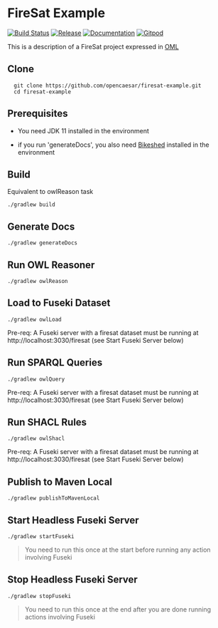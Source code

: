 # FireSat Example

[![Build Status](https://app.travis-ci.com/opencaesar/firesat-example.svg?branch=master)](https://app.travis-ci.com/github/opencaesar/firesat-example)
[![Release](https://img.shields.io/github/v/tag/opencaesar/firesat-example?label=release)](https://github.com/opencaesar/firesat-example/releases/latest)
[![Documentation](https://img.shields.io/badge/Documentation-HTML-orange)](https://opencaesar.github.io/firesat-example/) 
[![Gitpod](https://img.shields.io/badge/gitpod-open-blue?logo=gitpod)](https://gitpod.io/#https://github.com/opencaesar/firesat-example) 

This is a description of a FireSat project expressed in [OML](https://github.com/opencaesar/oml)

## Clone
```
  git clone https://github.com/opencaesar/firesat-example.git
  cd firesat-example
```
## Prerequisites

- You need JDK 11 installed in the environment

- if you run 'generateDocs', you also need [Bikeshed](https://tabatkins.github.io/bikeshed/#install-final) installed in the environment

## Build
Equivalent to owlReason task
```
./gradlew build
```

## Generate Docs
```
./gradlew generateDocs
```

## Run OWL Reasoner
```
./gradlew owlReason
```

## Load to Fuseki Dataset
```
./gradlew owlLoad
```
Pre-req: A Fuseki server with a firesat dataset must be running at http://localhost:3030/firesat (see Start Fuseki Server below)  


## Run SPARQL Queries
```
./gradlew owlQuery
```
Pre-req: A Fuseki server with a firesat dataset must be running at http://localhost:3030/firesat (see Start Fuseki Server below)  


## Run SHACL Rules
```
./gradlew owlShacl
```
Pre-req: A Fuseki server with a firesat dataset must be running at http://localhost:3030/firesat (see Start Fuseki Server below) 


## Publish to Maven Local
```
./gradlew publishToMavenLocal
```

## Start Headless Fuseki Server
```
./gradlew startFuseki
```
> You need to run this once at the start before running any action involving Fuseki

## Stop Headless Fuseki Server
```
./gradlew stopFuseki
```
> You need to run this once at the end after you are done running actions involving Fuseki

